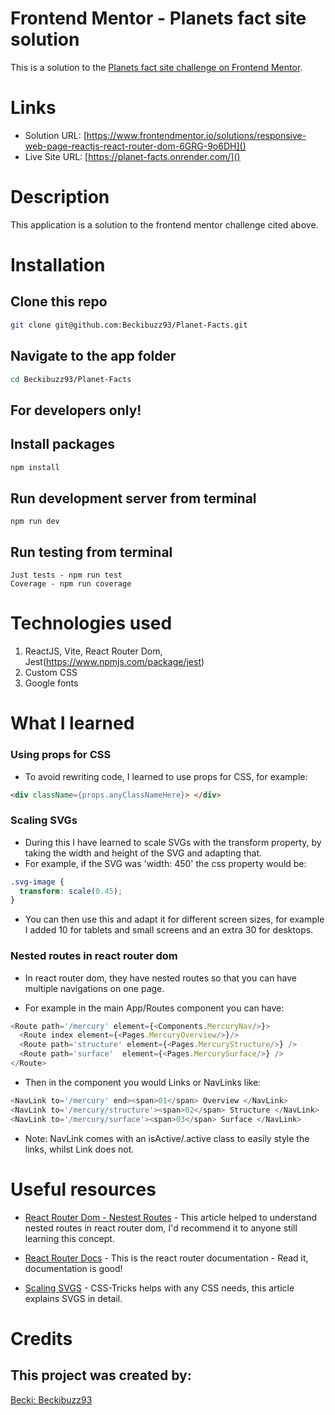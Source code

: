 # Frontend Mentor - Planets fact site solution
This is a solution to the [Planets fact site challenge on Frontend Mentor](https://www.frontendmentor.io/challenges/planets-fact-site-gazqN8w_f).

# Links
- Solution URL: [https://www.frontendmentor.io/solutions/responsive-web-page-reactjs-react-router-dom-6GRG-9o6DH]()
- Live Site URL: [https://planet-facts.onrender.com/]()

# Description
This application is a solution to the frontend mentor challenge cited above. 

# Installation 
## Clone this repo 
```bash 
git clone git@github.com:Beckibuzz93/Planet-Facts.git
```
## Navigate to the app folder
```bash
cd Beckibuzz93/Planet-Facts
```
<h2> For developers only! </h2>

## Install packages
```bash
npm install
```
## Run development server from terminal
```
npm run dev
```

## Run testing from terminal
```
Just tests - npm run test
Coverage - npm run coverage 
```

# Technologies used
1. ReactJS, Vite, React Router Dom, Jest(https://www.npmjs.com/package/jest)
2. Custom CSS
3. Google fonts

# What I learned

### Using props for CSS 
- To avoid rewriting code, I learned to use props for CSS, for example: 
```html
<div className={props.anyClassNameHere}> </div>
```
### Scaling SVGs
- During this I have learned to scale SVGs with the transform property, by taking the width and height of the SVG and adapting that. 
- For example, if the SVG was 'width: 450' the css property would be:

```css
.svg-image {
  transform: scale(0.45);
}
```
- You can then use this and adapt it for different screen sizes, for example I added 10 for tablets and small screens and an extra 30 for desktops. 

### Nested routes in react router dom 

- In react router dom, they have nested routes so that you can have multiple navigations on one page. 

- For example in the main App/Routes component you can have:
```js 
<Route path='/mercury' element={<Components.MercuryNav/>}>
  <Route index element={<Pages.MercuryOverview/>}/>
  <Route path='structure' element={<Pages.MercuryStructure/>} />
  <Route path='surface'  element={<Pages.MercurySurface/>} />
</Route>
```
- Then in the component you would Links or NavLinks like:
```js 
<NavLink to='/mercury' end><span>01</span> Overview </NavLink>
<NavLink to='/mercury/structure'><span>02</span> Structure </NavLink>
<NavLink to='/mercury/surface'><span>03</span> Surface </NavLink>
```
- Note: NavLink comes with an isActive/.active class to easily style the links, whilst Link does not.


# Useful resources

- [React Router Dom - Nestest Routes](https://www.robinwieruch.de/react-router-nested-routes/) - This article helped to understand nested routes in react router dom, I'd recommend it to anyone still learning this concept.

- [React Router Docs](https://reactrouter.com/en/main/components/nav-link) - This is the react router documentation - Read it, documentation is good!

- [Scaling SVGS](https://css-tricks.com/scale-svg/) - CSS-Tricks helps with any CSS needs, this article explains SVGS in detail.


# Credits
## This project was created by: 

[Becki: Beckibuzz93](https://github.com/Beckibuzz93)
